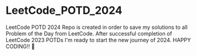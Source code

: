 # LeetCode_POTD_2024
LeetCode POTD 2024 Repo is created in order to save my solutions to all Problem of the Day from LeetCode. After successful completion of LeetCode 2023 POTDs I'm ready to start the new journey of 2024. HAPPY CODING!!
🙏